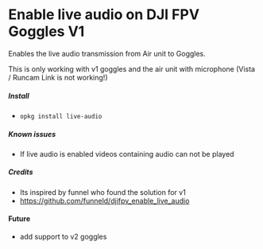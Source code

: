 # Enable live audio on DJI FPV Goggles V1
Enables the live audio transmission from Air unit to Goggles.

This is only working with v1 goggles and the air unit with microphone (Vista / Runcam Link is not working!)

##### Install

- `opkg install live-audio`

##### Known issues

- If live audio is enabled videos containing audio can not be played

##### Credits
- Its inspired by funnel who found the solution for v1
- https://github.com/funneld/djifpv_enable_live_audio

#### Future
- add support to v2 goggles
